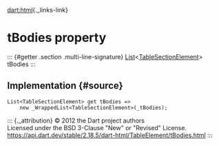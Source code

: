 [dart:html](../../dart-html/dart-html-library){._links-link}

tBodies property
================

::: {#getter .section .multi-line-signature}
[List](../../dart-core/list-class)\<[TableSectionElement](../tablesectionelement-class)\>
tBodies
:::

Implementation {#source}
--------------

``` {.language-dart data-language="dart"}
List<TableSectionElement> get tBodies =>
    new _WrappedList<TableSectionElement>(_tBodies);
```

::: {._attribution}
© 2012 the Dart project authors\
Licensed under the BSD 3-Clause \"New\" or \"Revised\" License.\
<https://api.dart.dev/stable/2.18.5/dart-html/TableElement/tBodies.html>
:::

